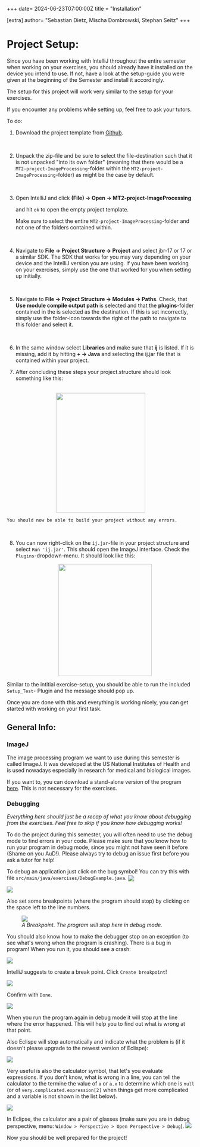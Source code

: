 +++
date= 2024-06-23T07:00:00Z
title = "Installation"

[extra]
author= "Sebastian Dietz, Mischa Dombrowski, Stephan Seitz"
+++

# Project Setup:

Since you have been working with IntelliJ throughout the entire semester when working on your exercises, you should already have it installed on the device you intend to use. 
If not, have a look at the setup-guide you were given at the beginning of the Semester and install it accordingly.

The setup for this project will work very similar to the setup for your exercises.

If you encounter any problems while setting up, feel free to ask your tutors. 

To do: 

1. Download the project template from [Github](https://github.com/mt2-erlangen/MT2-project-ImageProcessing). 
<br>

2. Unpack the zip-file and be sure to select the file-destination such that it is not unpacked "into its own folder" (meaning that there would be a `MT2-project-ImageProcessing`-folder within the `MT2-project-ImageProcessing`-folder) as might be the case by default.
 <br>

3. Open IntelliJ and click  **(File) &rarr; Open &rarr; MT2-project-ImageProcessing**

   and hit `ok` to open the empty project template. 

    Make sure to select the entire `MT2-project-ImageProcessing`-folder and not one of the folders contained within. 
<br>

4. Navigate to **File &rarr; Project Structure &rarr; Project** and select jbr-17 or 17 or a similar SDK. 
 The SDK that works for you may vary depending on your device and the IntelliJ version you are using. If you have been working on your exercises, simply use the one that worked for you when setting up initially. 
 <br>

5.  Navigate to **File → Project Structure → Modules → Paths**.
 Check, that **Use module compile output path** is selected and that the
 **plugins**-folder contained in the is selected as the destination. If this is set
 incorrectly, simply use the folder-icon towards the right of the path to navigate to
 this folder and select it.
 <br>

6.  In the same window select **Libraries** and make sure that **ij** is listed.
 If it is missing, add it by hitting **+ → Java** and selecting the ij.jar file that is contained within your project.

7. After concluding these steps your project.structure should look something like this:   
<br/>

   <center><img src="../project_structure.png" width="240" height="320"></center>
    
    You should now be able to build your project without any errors. 
    
<br>

8. You can now right-click on the `ij.jar`-file in your project structure and select ``Run 'ij.jar'``. This should open the ImageJ interface. Check the `Plugins`-dropdown-menu. It should look like this: 
    <br/>

    <center><img src="../Plugins_dropdown.png" width="250" height="300"></center>

Similar to the intitial exercise-setup, you should be able to run the included ``Setup_Test``- Plugin and the message should pop up. 

Once you are done with this and everything is working nicely, you can get started with working on your first task. 

## General Info:

### ImageJ

The image processing program we want to use during this semester is called ImageJ.
It was developed at the US National Institutes of Health and is used nowadays especially in research
for medical and biological images.

If you want to, you can download a stand-alone version of the program [here](https://fiji.sc/).
This is not necessary for the exercises.


### Debugging

<i>Everything here should just be a recap of what you know about debugging from the exercises. Feel free to skip if you know how debugging works!</i>

To do the project during this semester, you will often need to use the debug mode to find errors in your code.
Please make sure that you know how to run your program in debug mode, since you might not have seen it before (Shame on you AuD!).
Please always try to debug an issue first before you ask a tutor for help!

To debug an application just click on the bug symbol! You can try this with file `src/main/java/exercises/DebugExample.java`.
<img align="center" src="../debug_intellj.png" ></td>

<img align="center" src="../debug_eclipse.png" ></td>

Also set some breakpoints (where the program should stop) by clicking on the space left to the line numbers.

<figure>
<img align="center" src="../eclipse_breakpoint.png" ></td>
<figcaption><i>A Breakpoint. The program will stop here in debug mode.</i></figcaption>
</figure>


You should also know how to make the debugger stop on an exception (to see what's wrong when the program is crashing).
There is a bug in program! When you run it, you should see a crash:

![](../exception_breakpoint_intellj.png)

IntelliJ suggests to create a break point. Click `Create breakpoint`!

![](../exception_breakpoint_intellij2.png)

Confirm with `Done`.

![](../exception_breakpoint_intellij3.png)

When you run the program again in debug mode it will stop at the line where the error happened.
This will help you to find out what is wrong at that point.

Also Eclispe will stop automatically and indicate what the problem is (if it doesn't please upgrade to the newest version of Eclispe):

![](../exception_breakpoint_eclipse.png)

Very useful is also the calculator symbol, that let's you evaluate expressions.
If you don't know, what is wrong in a line, you can tell the calculator to the termine the value of `a` or `a.x` to determine which one
is `null` (or of `very.complicated.expression[2]` when things get more complicated and a variable is not shown in the list below).

![](../intellij_calculator.png)

In Eclipse, the calculator are a pair of glasses (make sure you are in debug perspective, menu: `Window > Perspective > Open Perspective > Debug`).
![](../eclipse_watches.png)

Now you should be well prepared for the project!
